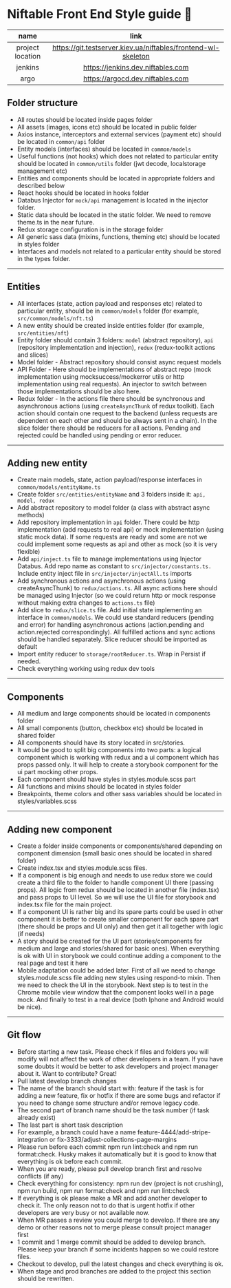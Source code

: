 # Niftable Front End Style guide 🚀

|       name       |                              link                             |
|:----------------:|:-------------------------------------------------------------:|
| project location | https://git.testserver.kiev.ua/niftables/frontend-wl-skeleton |
| jenkins          | https://jenkins.dev.niftables.com                             |
| argo             | https://argocd.dev.niftables.com                              |
## Folder structure
- All routes should be located inside pages folder
- All assets (images, icons etc) should be located in public folder
- Axios instance, interceptors and external services (payment etc) should be located in `common/api` folder
- Entity models (interfaces) should be located in `common/models`
- Useful functions (not hooks) which does not related to particular entity should be located in `common/utils` folder (jwt decode, localstorage management etc)
- Entities and components should be located in appropriate folders and described below
- React hooks should be located in hooks folder
- Databus Injector for `mock/api` management is located in the injector folder.
- Static data should be located in the static folder. We need to remove theme.ts in the near future.
- Redux storage configuration is in the storage folder
- All generic sass data (mixins, functions, theming etc) should be located in styles folder
- Interfaces and models not related to a particular entity should be stored in the types folder.
__________________________________________________________________________________________________________________
## Entities
- All interfaces (state, action payload and responses etc) related to particular entity, should be in `common/models` folder (for example, `src/common/models/nft.ts`)
- A new entity should be created inside entities folder (for example, `src/entities/nft`)
- Entity folder should contain 3 folders: `model` (abstract repository), `api` (repository implementation and injection), `redux` (redux-toolkit actions and slices)
- Model folder - Abstract repository should consist async request models
- API Folder - Here should be implementations of abstract repo (mock implementation using mocksuccess/mockerror utils or http implementation using real requests). An injector to switch between those implementations should be also here.
- Redux folder - In the actions file there should be synchronous and asynchronous actions (using `createAsyncThunk` of redux toolkit). Each action should contain one request to the backend (unless requests are dependent on each other and should be always sent in a chain). In the slice folder there should be reducers for all actions. Pending and rejected could be handled using pending or error reducer.
__________________________________________________________________________________________________________________
## Adding new entity
- Create main models, state, action payload/response interfaces in `common/models/entityName.ts`
- Create folder `src/entities/entityName` and 3 folders inside it: `api, model, redux`
- Add abstract repository to model folder (a class with abstract async methods)
- Add repository implementation in `api` folder. There could be http implementation (add requests to real api) or mock implementation (using static mock data). If some requests are ready and some are not we could implement some requests as api and other as mock (so it is very flexible)
- Add `api/inject.ts` file to manage implementations using Injector Databus. Add repo name as constant to `src/injector/constants.ts.` Include entity inject file in `src/injector/injectAll.ts` imports
- Add synchronous actions and asynchronous actions (using createAsyncThunk) to `redux/actions.ts`. All async actions here should be managed using Injector (so we could return http or mock response without making extra changes to `actions.ts` file)
- Add slice to `redux/slice.ts` file. Add initial state implementing an interface in `common/models`. We could use standard reducers (pending and error) for handling asynchronous actions (action.pending and action.rejected correspondingly). All fulfilled actions and sync actions should be handled separately. Slice reducer should be imported as default
- Import entity reducer to `storage/rootReducer.ts`. Wrap in Persist if needed.
- Check everything working using redux dev tools
__________________________________________________________________________________________________________________
## Components
- All medium and large components should be located in components folder
- All small components (button, checkbox etc) should be located in shared folder
- All components should have its story located in src/stories.
- It would be good to split big components into two parts: a logical component which is working with redux and a ui component which has props passed only. It will help to create a storybook component for the ui part mocking other props.
- Each component should have styles in styles.module.scss part
- All functions and mixins should be located in styles folder
- Breakpoints, theme colors and other sass variables should be located in styles/variables.scss
__________________________________________________________________________________________________________________
## Adding new component
- Create a folder inside components or components/shared depending on component dimension (small basic ones should be located in shared folder)
- Create index.tsx and styles.module.scss files.
- If a component is big enough and needs to use redux store we could create a third file to the folder to handle component UI there (passing props). All logic from redux should be located in another file (index.tsx) and pass props to UI level. So we will use the UI file for storybook and index.tsx file for the main project.
- If a component UI is rather big and its spare parts could be used in other component it is better to create smaller component for each spare part (there should be props and UI only) and then get it all together with logic (if needs)
- A story should be created for the UI part (stories/components for medium and large and stories/shared for basic ones). When everything is ok with UI in storybook we could continue adding a component to the real page and test it here
- Mobile adaptation could be added later. First of all we need to change styles.module.scss file adding new styles using respond-to mixin. Then we need to check the UI in the storybook. Next step is to test in the Chrome mobile view window that the component looks well in a page mock. And finally to test in a real device (both Iphone and Android would be nice).
__________________________________________________________________________________________________________________
## Git flow
* Before starting a new task. Please check if files and folders you will modify will not affect the work of other  developers in a team. If you have some doubts it would be better to ask developers and project manager about it.
  Want to contribute? Great!
* Pull latest develop branch changes
* The name of the branch should start with: feature if the task is for adding a new feature, fix or hotfix if there are some bugs and refactor if you need to change some structure and/or remove legacy code.
* The second part of branch name should be the task number (if task already exist)
* The last part is short task description
* For example, a branch could have a name feature-4444/add-stripe-integration or fix-3333/adjust-collections-page-margins
* Please run before each commit npm run lint:check and npm run format:check. Husky makes it automatically but it is good to know that everything is ok before each commit.
* When you are ready, please pull develop branch first and resolve conflicts (if any)
* Check everything for consistency: npm run dev (project is not crushing), npm run build, npm run format:check and npm run lint:check
* If everything is ok please make a MR and add another developer to check it. The only reason not to do that is urgent hotfix if other developers are very busy or not available now.
* When MR passes a review you could merge to develop. If there are any demo or other reasons not to merge please consult project manager first
* 1 commit and 1 merge commit should be added to develop branch. Please keep your branch if some incidents happen so we could restore files.
* Checkout to develop, pull the latest changes and check everything is ok.
* When stage and prod branches are added to the project this section should be rewritten.

